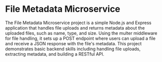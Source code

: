 # File Metadata Microservice

The File Metadata Microservice project is a simple Node.js and Express application that handles file uploads and returns metadata about the uploaded files, such as name, type, and size. Using the multer middleware for file handling, it sets up a POST endpoint where users can upload a file and receive a JSON response with the file's metadata. This project demonstrates basic backend skills including handling file uploads, extracting metadata, and building a RESTful API.